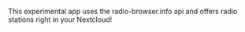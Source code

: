 This experimental app uses the radio-browser.info api and offers radio stations right in your Nextcloud!
